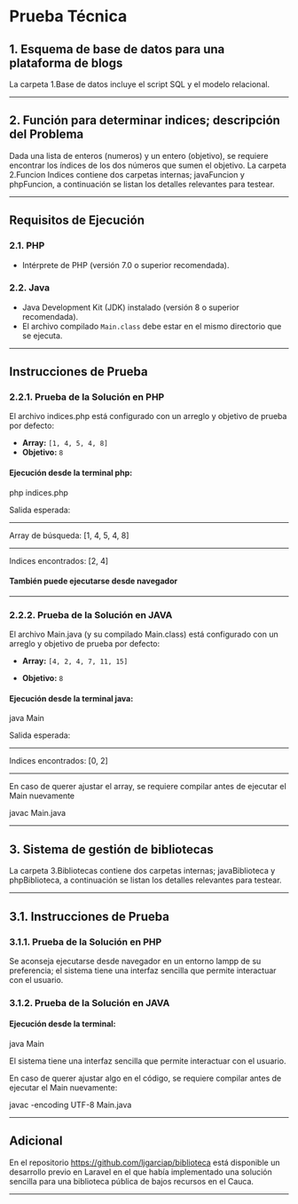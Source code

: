 # Prueba Técnica

## 1. Esquema de base de datos para una plataforma de blogs

La carpeta 1.Base de datos incluye el script SQL y el modelo relacional.

---

## 2. Función para determinar indices; descripción del Problema

Dada una lista de enteros (numeros) y un entero (objetivo), se requiere encontrar los índices de los dos números que sumen el objetivo.
La carpeta 2.Funcion Indices contiene dos carpetas internas; javaFuncion y phpFuncion, a continuación se listan los detalles relevantes para testear.

---

## Requisitos de Ejecución

### 2.1. PHP

* Intérprete de PHP (versión 7.0 o superior recomendada).

### 2.2. Java

* Java Development Kit (JDK) instalado (versión 8 o superior recomendada).
* El archivo compilado `Main.class` debe estar en el mismo directorio que se ejecuta.

---

## Instrucciones de Prueba

### 2.2.1. Prueba de la Solución en PHP

El archivo indices.php está configurado con un arreglo y objetivo de prueba por defecto:

* **Array:** `[1, 4, 5, 4, 8]`
* **Objetivo:** `8`

#### **Ejecución desde la terminal php:**

php indices.php

Salida esperada:

---
Array de búsqueda: [1, 4, 5, 4, 8]

---
Indices encontrados: [2, 4]

#### **También puede ejecutarse desde navegador**

---

### 2.2.2. Prueba de la Solución en JAVA

El archivo Main.java (y su compilado Main.class) está configurado con un arreglo y objetivo de prueba por defecto:

* **Array:** `[4, 2, 4, 7, 11, 15]`
  
* **Objetivo:** `8`

#### **Ejecución desde la terminal java:**

java Main

Salida esperada:

---

Indices encontrados: [0, 2]

---

En caso de querer ajustar el array, se requiere compilar antes de ejecutar el Main nuevamente

javac Main.java

---

## 3. Sistema de gestión de bibliotecas

La carpeta 3.Bibliotecas contiene dos carpetas internas; javaBiblioteca y phpBiblioteca, a continuación se listan los detalles relevantes para testear.

---

## 3.1. Instrucciones de Prueba

### 3.1.1. Prueba de la Solución en PHP

Se aconseja ejecutarse desde navegador en un entorno lampp de su preferencia; el sistema tiene una interfaz sencilla que permite interactuar con el usuario.

### 3.1.2. Prueba de la Solución en JAVA

#### **Ejecución desde la terminal:**

java Main

El sistema tiene una interfaz sencilla que permite interactuar con el usuario.

En caso de querer ajustar algo en el código, se requiere compilar antes de ejecutar el Main nuevamente:

javac -encoding UTF-8 Main.java

---

## Adicional

En el repositorio https://github.com/ljgarciap/biblioteca está disponible un desarrollo previo en Laravel en el que había implementado una solución sencilla para una biblioteca pública de bajos recursos en el Cauca.

---
